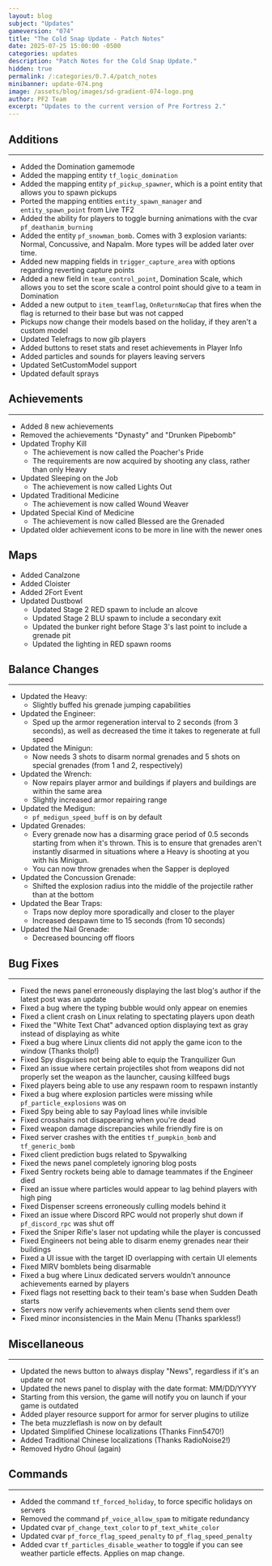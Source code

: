 ```yaml
---
layout: blog
subject: "Updates"
gameversion: "074"
title: "The Cold Snap Update - Patch Notes"
date: 2025-07-25 15:00:00 -0500
categories: updates
description: "Patch Notes for the Cold Snap Update."
hidden: true
permalink: /:categories/0.7.4/patch_notes
minibanner: update-074.png
image: /assets/blog/images/sd-gradient-074-logo.png
author: PF2 Team
excerpt: "Updates to the current version of Pre Fortress 2."
---
```


## Additions
---
- Added the Domination gamemode
- Added the mapping entity ``tf_logic_domination``
- Added the mapping entity ``pf_pickup_spawner``, which is a point entity that allows you to spawn pickups
- Ported the mapping entities ``entity_spawn_manager`` and ``entity_spawn_point`` from Live TF2
- Added the ability for players to toggle burning animations with the cvar ``pf_deathanim_burning``
- Added the entity ``pf_snowman_bomb``. Comes with 3 explosion variants: Normal, Concussive, and Napalm. More types will be added later over time.
- Added new mapping fields in ``trigger_capture_area`` with options regarding reverting capture points
- Added a new field in ``team_control_point``, Domination Scale, which allows you to set the score scale a control point should give to a team in Domination 
- Added a new output to ``item_teamflag``, ``OnReturnNoCap`` that fires when the flag is returned to their base but was not capped 
- Pickups now change their models based on the holiday, if they aren't a custom model
- Updated Telefrags to now gib players
- Added buttons to reset stats and reset achievements in Player Info
- Added particles and sounds for players leaving servers
- Updated SetCustomModel support
- Updated default sprays

## Achievements
---
- Added 8 new achievements
- Removed the achievements "Dynasty" and "Drunken Pipebomb"
- Updated Trophy Kill
	- The achievement is now called the Poacher's Pride
	- The requirements are now acquired by shooting any class, rather than only Heavy
- Updated Sleeping on the Job
	- The achievement is now called Lights Out
- Updated Traditional Medicine
	- The achievement is now called Wound Weaver
- Updated Special Kind of Medicine
	- The achievement is now called Blessed are the Grenaded
- Updated older achievement icons to be more in line with the newer ones

## Maps
- Added Canalzone
- Added Cloister
- Added 2Fort Event
- Updated Dustbowl
	- Updated Stage 2 RED spawn to include an alcove
	- Updated Stage 2 BLU spawn to include a secondary exit
	- Updated the bunker right before Stage 3's last point to include a grenade pit
	- Updated the lighting in RED spawn rooms

## Balance Changes
---
- Updated the Heavy:
	- Slightly buffed his grenade jumping capabilities
- Updated the Engineer:
	- Sped up the armor regeneration interval to 2 seconds (from 3 seconds), as well as decreased the time it takes to regenerate at full speed
- Updated the Minigun:
	- Now needs 3 shots to disarm normal grenades and 5 shots on special grenades (from 1 and 2, respectively)
- Updated the Wrench:
	- Now repairs player armor and buildings if players and buildings are within the same area
	- Slightly increased armor repairing range
- Updated the Medigun:
	- ``pf_medigun_speed_buff`` is on by default
- Updated Grenades: 
	- Every grenade now has a disarming grace period of 0.5 seconds starting from when it's thrown. This is to ensure that grenades aren't instantly disarmed in situations where a Heavy is shooting at you with his Minigun.
	- You can now throw grenades when the Sapper is deployed
- Updated the Concussion Grenade:
	- Shifted the explosion radius into the middle of the projectile rather than at the bottom
- Updated the Bear Traps:
	- Traps now deploy more sporadically and closer to the player 
	- Increased despawn time to 15 seconds (from 10 seconds)
- Updated the Nail Grenade:
	- Decreased bouncing off floors

## Bug Fixes
---
- Fixed the news panel erroneously displaying the last blog's author if the latest post was an update
- Fixed a bug where the typing bubble would only appear on enemies
- Fixed a client crash on Linux relating to spectating players upon death
- Fixed the "White Text Chat" advanced option displaying text as gray instead of displaying as white
- Fixed a bug where Linux clients did not apply the game icon to the window (Thanks tholp!)
- Fixed Spy disguises not being able to equip the Tranquilizer Gun
- Fixed an issue where certain projectiles shot from weapons did not properly set the weapon as the launcher, causing killfeed bugs
- Fixed players being able to use any respawn room to respawn instantly
- Fixed a bug where explosion particles were missing while ``pf_particle_explosions`` was on
- Fixed Spy being able to say Payload lines while invisible
- Fixed crosshairs not disappearing when you're dead
- Fixed weapon damage discrepancies while friendly fire is on
- Fixed server crashes with the entities ``tf_pumpkin_bomb`` and ``tf_generic_bomb``
- Fixed client prediction bugs related to Spywalking
- Fixed the news panel completely ignoring blog posts
- Fixed Sentry rockets being able to damage teammates if the Engineer died
- Fixed an issue where particles would appear to lag behind players with high ping
- Fixed Dispenser screens erroneously culling models behind it
- Fixed an issue where Discord RPC would not properly shut down if ``pf_discord_rpc`` was shut off
- Fixed the Sniper Rifle's laser not updating while the player is concussed
- Fixed Engineers not being able to disarm enemy grenades near their buildings
- Fixed a UI issue with the target ID overlapping with certain UI elements
- Fixed MIRV bomblets being disarmable
- Fixed a bug where Linux dedicated servers wouldn't announce achievements earned by players
- Fixed flags not resetting back to their team's base when Sudden Death starts
- Servers now verify achievements when clients send them over
- Fixed minor inconsistencies in the Main Menu (Thanks sparkless!)

## Miscellaneous
---
- Updated the news button to always display "News", regardless if it's an update or not
- Updated the news panel to display with the date format: MM/DD/YYYY
- Starting from this version, the game will notify you on launch if your game is outdated
- Added player resource support for armor for server plugins to utilize
- The beta muzzleflash is now on by default
- Updated Simplified Chinese localizations (Thanks Finn5470!)
- Added Traditional Chinese localizations (Thanks RadioNoise2!)
- Removed Hydro Ghoul (again)

## Commands
---
- Added the command ``tf_forced_holiday``, to force specific holidays on servers
- Removed the command ``pf_voice_allow_spam`` to mitigate redundancy
- Updated cvar ``pf_change_text_color`` to ``pf_text_white_color`` 
- Updated cvar ``pf_force_flag_speed_penalty`` to ``pf_flag_speed_penalty``
- Added cvar ``tf_particles_disable_weather`` to toggle if you can see weather particle effects. Applies on map change.
